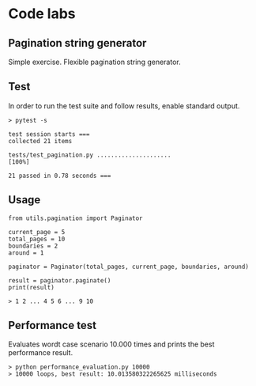 Code labs
==============================


Pagination string generator
---------------------------

Simple exercise. Flexible pagination string generator.

## Test

In order to run the test suite and follow results, enable standard output.

	> pytest -s

	test session starts ===
	collected 21 items

	tests/test_pagination.py .....................                                                                [100%]

	21 passed in 0.78 seconds ===

## Usage

	from utils.pagination import Paginator

	current_page = 5
	total_pages = 10
	boundaries = 2
	around = 1

	paginator = Paginator(total_pages, current_page, boundaries, around)
	
	result = paginator.paginate() 
	print(result)

	> 1 2 ... 4 5 6 ... 9 10	


## Performance test

Evaluates wordt case scenario 10.000 times and prints the best performance result.

	> python performance_evaluation.py 10000
	> 10000 loops, best result: 10.013580322265625 milliseconds
